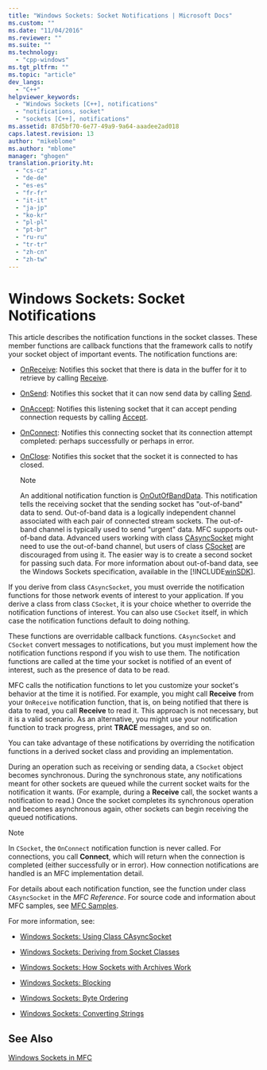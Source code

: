```yaml
---
title: "Windows Sockets: Socket Notifications | Microsoft Docs"
ms.custom: ""
ms.date: "11/04/2016"
ms.reviewer: ""
ms.suite: ""
ms.technology:  
  - "cpp-windows"
ms.tgt_pltfrm: ""
ms.topic: "article"
dev_langs: 
  - "C++"
helpviewer_keywords: 
  - "Windows Sockets [C++], notifications"
  - "notifications, socket"
  - "sockets [C++], notifications"
ms.assetid: 87d5bf70-6e77-49a9-9a64-aaadee2ad018
caps.latest.revision: 13
author: "mikeblome"
ms.author: "mblome"
manager: "ghogen"
translation.priority.ht: 
  - "cs-cz"
  - "de-de"
  - "es-es"
  - "fr-fr"
  - "it-it"
  - "ja-jp"
  - "ko-kr"
  - "pl-pl"
  - "pt-br"
  - "ru-ru"
  - "tr-tr"
  - "zh-cn"
  - "zh-tw"
---
```

# Windows Sockets: Socket Notifications
This article describes the notification functions in the socket classes. These member functions are callback functions that the framework calls to notify your socket object of important events. The notification functions are:  
  
-   [OnReceive](../mfc/reference/casyncsocket-class.md#onreceive): Notifies this socket that there is data in the buffer for it to retrieve by calling [Receive](../mfc/reference/casyncsocket-class.md#receive).  
  
-   [OnSend](../mfc/reference/casyncsocket-class.md#onsend): Notifies this socket that it can now send data by calling [Send](../mfc/reference/casyncsocket-class.md#send).  
  
-   [OnAccept](../mfc/reference/casyncsocket-class.md#onaccept): Notifies this listening socket that it can accept pending connection requests by calling [Accept](../mfc/reference/casyncsocket-class.md#accept).  
  
-   [OnConnect](../mfc/reference/casyncsocket-class.md#onconnect): Notifies this connecting socket that its connection attempt completed: perhaps successfully or perhaps in error.  
  
-   [OnClose](../mfc/reference/casyncsocket-class.md#onclose): Notifies this socket that the socket it is connected to has closed.  
  
    > [!NOTE]
    >  An additional notification function is [OnOutOfBandData](../mfc/reference/casyncsocket-class.md#onoutofbanddata). This notification tells the receiving socket that the sending socket has "out-of-band" data to send. Out-of-band data is a logically independent channel associated with each pair of connected stream sockets. The out-of-band channel is typically used to send "urgent" data. MFC supports out-of-band data. Advanced users working with class [CAsyncSocket](../mfc/reference/casyncsocket-class.md) might need to use the out-of-band channel, but users of class [CSocket](../mfc/reference/csocket-class.md) are discouraged from using it. The easier way is to create a second socket for passing such data. For more information about out-of-band data, see the Windows Sockets specification, available in the [!INCLUDE[winSDK](../atl/includes/winsdk_md.md)].  
  
 If you derive from class `CAsyncSocket`, you must override the notification functions for those network events of interest to your application. If you derive a class from class `CSocket`, it is your choice whether to override the notification functions of interest. You can also use `CSocket` itself, in which case the notification functions default to doing nothing.  
  
 These functions are overridable callback functions. `CAsyncSocket` and `CSocket` convert messages to notifications, but you must implement how the notification functions respond if you wish to use them. The notification functions are called at the time your socket is notified of an event of interest, such as the presence of data to be read.  
  
 MFC calls the notification functions to let you customize your socket's behavior at the time it is notified. For example, you might call **Receive** from your `OnReceive` notification function, that is, on being notified that there is data to read, you call **Receive** to read it. This approach is not necessary, but it is a valid scenario. As an alternative, you might use your notification function to track progress, print **TRACE** messages, and so on.  
  
 You can take advantage of these notifications by overriding the notification functions in a derived socket class and providing an implementation.  
  
 During an operation such as receiving or sending data, a `CSocket` object becomes synchronous. During the synchronous state, any notifications meant for other sockets are queued while the current socket waits for the notification it wants. (For example, during a **Receive** call, the socket wants a notification to read.) Once the socket completes its synchronous operation and becomes asynchronous again, other sockets can begin receiving the queued notifications.  
  
> [!NOTE]
>  In `CSocket`, the `OnConnect` notification function is never called. For connections, you call **Connect**, which will return when the connection is completed (either successfully or in error). How connection notifications are handled is an MFC implementation detail.  
  
 For details about each notification function, see the function under class `CAsyncSocket` in the *MFC Reference*. For source code and information about MFC samples, see [MFC Samples](../visual-cpp-samples.md).  
  
 For more information, see:  
  
-   [Windows Sockets: Using Class CAsyncSocket](../mfc/windows-sockets-using-class-casyncsocket.md)  
  
-   [Windows Sockets: Deriving from Socket Classes](../mfc/windows-sockets-deriving-from-socket-classes.md)  
  
-   [Windows Sockets: How Sockets with Archives Work](../mfc/windows-sockets-how-sockets-with-archives-work.md)  
  
-   [Windows Sockets: Blocking](../mfc/windows-sockets-blocking.md)  
  
-   [Windows Sockets: Byte Ordering](../mfc/windows-sockets-byte-ordering.md)  
  
-   [Windows Sockets: Converting Strings](../mfc/windows-sockets-converting-strings.md)  
  
## See Also  
 [Windows Sockets in MFC](../mfc/windows-sockets-in-mfc.md)

